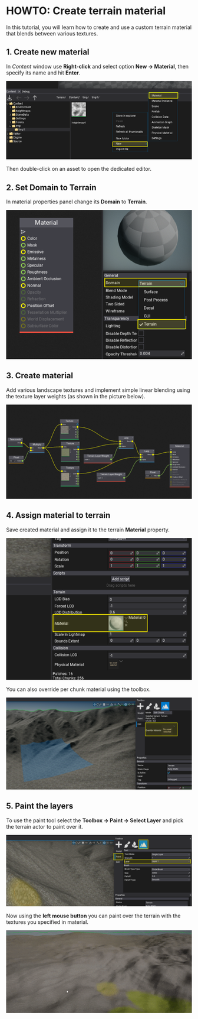 # HOWTO: Create terrain material

In this tutorial, you will learn how to create and use a custom terrain material that blends between various textures.

## 1. Create new material

In *Content* window use **Right-click** and select option **New -> Material**, then specify its name and hit **Enter**.

![New Material](media/new-material.png)

Then double-click on an asset to open the dedicated editor.

## 2. Set Domain to Terrain

In material properties panel change its **Domain** to **Terrain**.

![Terrain Material Domain](media/terrain-material-domain.png)

## 3. Create material

Add various landscape textures and implement simple linear blending using the texture layer weights (as shown in the picture below).

![Created material](media/terrain-material-example.png)

## 4. Assign material to terrain

Save created material and assign it to the terrain **Material** property.

![Terrain Material](media/terrain-material-set.png)

You can also override per chunk material using the toolbox.

![Terrain Chunk Material Override](media/per-chunk-material-override.png)

## 5. Paint the layers

To use the paint tool select the **Toolbox -> Paint -> Select Layer** and pick the terrain actor to paint over it.

![Paint Terrain Tool](media/paint-layer-tool.png)

Now using the **left mouse button** you can paint over the terrain with the textures you specified in material. 

![Paint Terrain](../media/terrain_pic_08.gif)
